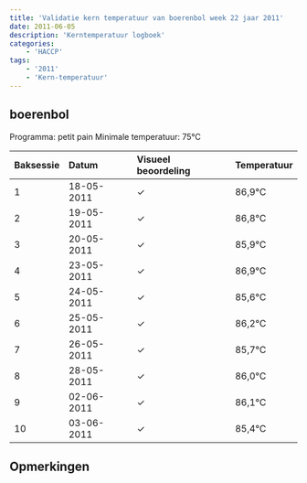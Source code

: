 ```yaml
---
title: 'Validatie kern temperatuur van boerenbol week 22 jaar 2011'
date: 2011-06-05
description: 'Kerntemperatuur logboek'
categories:
    - 'HACCP'
tags:
    - '2011'
    - 'Kern-temperatuur'
---
```


## boerenbol

Programma: petit pain
Minimale temperatuur: 75°C

| Baksessie | Datum | Visueel beoordeling | Temperatuur |
|:---|:---|:---|:---|
| 1 | 18-05-2011 | &check; | 86,9°C |
| 2 | 19-05-2011 | &check; | 86,8°C |
| 3 | 20-05-2011 | &check; | 85,9°C |
| 4 | 23-05-2011 | &check; | 86,9°C |
| 5 | 24-05-2011 | &check; | 85,6°C |
| 6 | 25-05-2011 | &check; | 86,2°C |
| 7 | 26-05-2011 | &check; | 85,7°C |
| 8 | 28-05-2011 | &check; | 86,0°C |
| 9 | 02-06-2011 | &check; | 86,1°C |
| 10 | 03-06-2011 | &check; | 85,4°C |

## Opmerkingen


